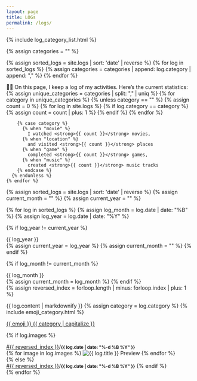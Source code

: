 ```yaml
---
layout: page
title: LOGs
permalink: /logs/
---
```


{% include log_category_list.html %}

{% assign categories = "" %}

{% assign sorted_logs = site.logs | sort: 'date' | reverse %}
{% for log in sorted_logs %}
  {% assign categories = categories | append: log.category | append: "," %}
{% endfor %}

<div class="bubble yellow">
 💁‍♂️ On this page, I keep a log of my activities. Here’s the current statistics:
    {% assign unique_categories = categories | split: "," | uniq %}
    {% for category in unique_categories %}
      {% unless category == "" %}
        {% assign count = 0 %}
        {% for log in site.logs %}
          {% if log.category == category %}
            {% assign count = count | plus: 1 %}
          {% endif %}
        {% endfor %}
        
        {% case category %}
          {% when "movie" %}
            I watched <strong>{{ count }}</strong> movies,
          {% when "location" %}
            and visited <strong>{{ count }}</strong> places
          {% when "game" %}
            completed <strong>{{ count }}</strong> games,
          {% when "music" %}
            created <strong>{{ count }}</strong> music tracks
        {% endcase %}
      {% endunless %}
    {% endfor %}
</div>
<div class="spacer"></div>

{% assign sorted_logs = site.logs | sort: 'date' | reverse %}
{% assign current_month = "" %}
{% assign current_year = "" %}

{% for log in sorted_logs %}
  {% assign log_month = log.date | date: "%B" %}
  {% assign log_year = log.date | date: "%Y" %}

  {% if log_year != current_year %}
<div class="year-divider">{{ log_year }}</div>
    {% assign current_year = log_year %}
    {% assign current_month = "" %}
  {% endif %}

  {% if log_month != current_month %}
<div class="month-divider">{{ log_month }}</div>
    {% assign current_month = log_month %}
  {% endif %}

<div class="bubble">
  {% assign reversed_index = forloop.length | minus: forloop.index | plus: 1 %}

  {{ log.content | markdownify }}
  {% assign category = log.category %}
  {% include emoji_category.html %}

  <span class="badge"><a href="{{ site.baseurl }}/logs/{{ log.category }}">{{ emoji }} {{ category | capitalize }}</a></span>

  {% if log.images %}
  <div class="container-two-columns">
    <div class="content-two-columns">
      <span class="log-number"><a href="{{ log.url }}">#{{ reversed_index }}</a></span>/<small><b>{{ log.date | date: "%-d %B %Y" }}</b></small>
    </div>
    <div class="image-preview">
    {% for image in log.images %}
      <img src="/assets/img/{{ log.category }}/{{ image }}" alt="{{ log.title }} Preview" class="thumbnail"
                onclick="openModal('/assets/img/{{ log.category }}/{{ image }}')" />
    {% endfor %}
    </div>
  </div>
  {% else %}
    <div class="spacer"></div>
    <span class="log-number"><a href="{{ log.url }}">#{{ reversed_index }}</a></span>/<small><b>{{ log.date | date: "%-d %B %Y" }}</b></small>
  {% endif %}
</div>

<div class="spacer"></div>
{% endfor %}